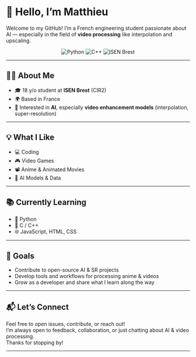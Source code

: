 # 👋 Hello, I’m Matthieu

Welcome to my GitHub! I’m a French engineering student passionate about AI — especially in the field of **video processing** like interpolation and upscaling.

<div align="center">
  
![Python](https://img.shields.io/badge/Python-3776AB?style=for-the-badge&logo=python&logoColor=white)
![C++](https://img.shields.io/badge/C++-00599C?style=for-the-badge&logo=c%2b%2b&logoColor=white)
![ISEN Brest](https://img.shields.io/badge/ISEN-Brest-blue?style=for-the-badge)

</div>

---

## 🧑‍🎓 About Me

- 🎓 18 y/o student at **ISEN Brest** (CIR2)
- 🌍 Based in France
- 🤖 Interested in **AI**, especially **video enhancement models** (interpolation, super-resolution)

---

## 💡 What I Like

- 💻 Coding
- 🎮 Video Games
- 📽️ Anime & Animated Movies
- 🧠 AI Models & Data

---

## 📚 Currently Learning

- 🐍 Python
- 🔵 C / C++
- 🌐 JavaScript, HTML, CSS

---

## 🚀 Goals

- Contribute to open-source AI & SR projects
- Develop tools and workflows for processing anime & videos
- Grow as a developer and share what I learn along the way

---

## 📬 Let’s Connect

Feel free to open issues, contribute, or reach out!  
I’m always open to feedback, collaboration, or just chatting about AI & video processing.  
Thanks for stopping by!

---